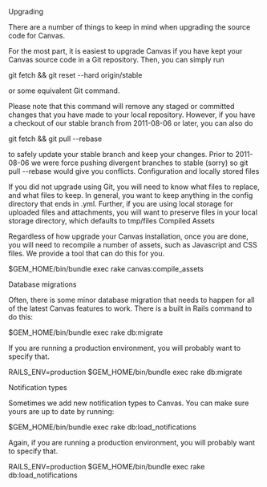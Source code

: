 Upgrading

There are a number of things to keep in mind when upgrading the source code for Canvas.

For the most part, it is easiest to upgrade Canvas if you have kept your Canvas source code in a Git repository. Then, you can simply run

git fetch && git reset --hard origin/stable

or some equivalent Git command.

Please note that this command will remove any staged or committed changes that you have made to your local repository. However, if you have a checkout of our stable branch from 2011-08-06 or later, you can also do

git fetch && git pull --rebase

to safely update your stable branch and keep your changes. Prior to 2011-08-06 we were force pushing divergent branches to stable (sorry) so git pull --rebase would give you conflicts.
Configuration and locally stored files

If you did not upgrade using Git, you will need to know what files to replace, and what files to keep. In general, you want to keep anything in the config directory that ends in .yml. Further, if you are using local storage for uploaded files and attachments, you will want to preserve files in your local storage directory, which defaults to tmp/files
Compiled Assets

Regardless of how upgrade your Canvas installation, once you are done, you will need to recompile a number of assets, such as Javascript and CSS files. We provide a tool that can do this for you.

$GEM_HOME/bin/bundle exec rake canvas:compile_assets

Database migrations

Often, there is some minor database migration that needs to happen for all of the latest Canvas features to work. There is a built in Rails command to do this:

$GEM_HOME/bin/bundle exec rake db:migrate

If you are running a production environment, you will probably want to specify that.

RAILS_ENV=production $GEM_HOME/bin/bundle exec rake db:migrate

Notification types

Sometimes we add new notification types to Canvas. You can make sure yours are up to date by running:

$GEM_HOME/bin/bundle exec rake db:load_notifications

Again, if you are running a production environment, you will probably want to specify that.

RAILS_ENV=production $GEM_HOME/bin/bundle exec rake db:load_notifications

